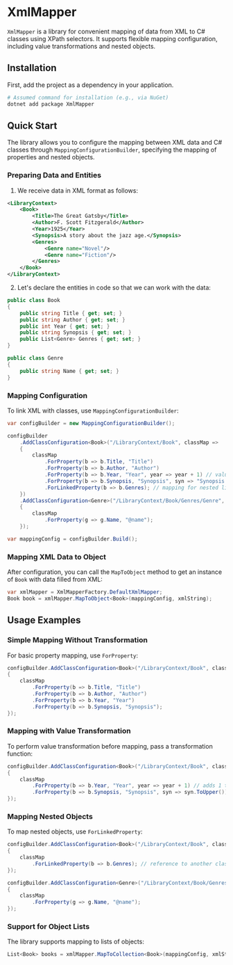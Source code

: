 # XmlMapper

`XmlMapper` is a library for convenient mapping of data from XML to C# classes using XPath selectors. It supports flexible mapping configuration, including value transformations and nested objects.

## Installation

First, add the project as a dependency in your application.

```bash
# Assumed command for installation (e.g., via NuGet)
dotnet add package XmlMapper
```

## Quick Start

The library allows you to configure the mapping between XML data and C# classes through `MappingConfigurationBuilder`, specifying the mapping of properties and nested objects.

### Preparing Data and Entities

1. We receive data in XML format as follows:
```xml
<LibraryContext>
    <Book>
        <Title>The Great Gatsby</Title>
        <Author>F. Scott Fitzgerald</Author>
        <Year>1925</Year>
        <Synopsis>A story about the jazz age.</Synopsis>
        <Genres>
            <Genre name="Novel"/>
            <Genre name="Fiction"/>
        </Genres>
    </Book>
</LibraryContext>
```
2. Let's declare the entities in code so that we can work with the data:
```csharp
public class Book
{
    public string Title { get; set; }
    public string Author { get; set; }
    public int Year { get; set; }
    public string Synopsis { get; set; }
    public List<Genre> Genres { get; set; }
}

public class Genre
{
    public string Name { get; set; }
}
```

### Mapping Configuration
To link XML with classes, use `MappingConfigurationBuilder`:
```csharp
var configBuilder = new MappingConfigurationBuilder();

configBuilder
    .AddClassConfiguration<Book>("/LibraryContext/Book", classMap =>
    {
        classMap
            .ForProperty(b => b.Title, "Title")
            .ForProperty(b => b.Author, "Author")
            .ForProperty(b => b.Year, "Year", year => year + 1) // value transformation
            .ForProperty(b => b.Synopsis, "Synopsis", syn => "Synopsis: " + syn)
            .ForLinkedProperty(b => b.Genres); // mapping for nested list
    })
    .AddClassConfiguration<Genre>("/LibraryContext/Book/Genres/Genre", classMap =>
    {
        classMap
            .ForProperty(g => g.Name, "@name");
    });

var mappingConfig = configBuilder.Build();
```

### Mapping XML Data to Object
After configuration, you can call the `MapToObject` method to get an instance of `Book` with data filled from XML:
```csharp
var xmlMapper = XmlMapperFactory.DefaultXmlMapper;
Book book = xmlMapper.MapToObject<Book>(mappingConfig, xmlString);
```

## Usage Examples
### Simple Mapping Without Transformation
For basic property mapping, use `ForProperty`:
```csharp
configBuilder.AddClassConfiguration<Book>("/LibraryContext/Book", classMap =>
{
    classMap
        .ForProperty(b => b.Title, "Title")
        .ForProperty(b => b.Author, "Author")
        .ForProperty(b => b.Year, "Year")
        .ForProperty(b => b.Synopsis, "Synopsis");
});
```
### Mapping with Value Transformation
To perform value transformation before mapping, pass a transformation function:
```csharp
configBuilder.AddClassConfiguration<Book>("/LibraryContext/Book", classMap =>
{
    classMap
        .ForProperty(b => b.Year, "Year", year => year + 1) // adds 1 to the year
        .ForProperty(b => b.Synopsis, "Synopsis", syn => syn.ToUpper()); // converts to uppercase
});
```

### Mapping Nested Objects
To map nested objects, use `ForLinkedProperty`:

```csharp
configBuilder.AddClassConfiguration<Book>("/LibraryContext/Book", classMap =>
{
    classMap
        .ForLinkedProperty(b => b.Genres); // reference to another class
});

configBuilder.AddClassConfiguration<Genre>("/LibraryContext/Book/Genres/Genre", classMap =>
{
    classMap
        .ForProperty(g => g.Name, "@name");
});
```

### Support for Object Lists
The library supports mapping to lists of objects:
```csharp
List<Book> books = xmlMapper.MapToCollection<Book>(mappingConfig, xmlString);
```
